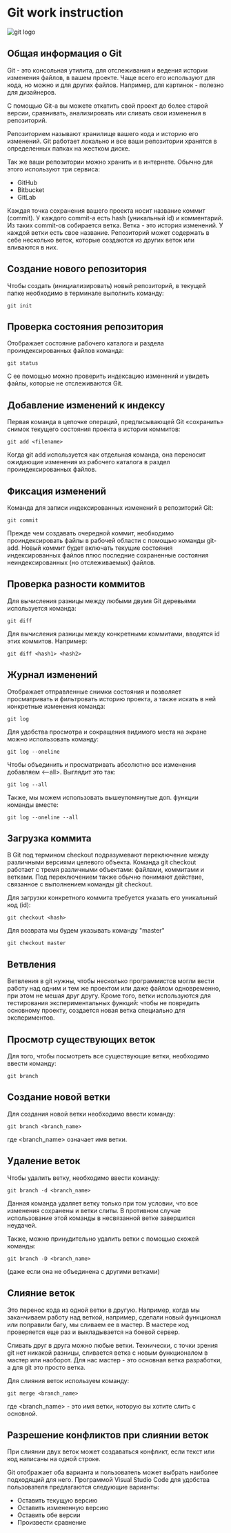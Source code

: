 # **Git work instruction**

![git logo](gitimage.jpg)

## Общая информация о Git 

Git - это консольная утилита, для отслеживания и ведения истории изменения файлов, в вашем проекте. Чаще всего его используют для кода, но можно и для других файлов. Например, для картинок - полезно для дизайнеров.

С помощью Git-a вы можете откатить свой проект до более старой версии, сравнивать, анализировать или сливать свои изменения в репозиторий.

Репозиторием называют хранилище вашего кода и историю его изменений. Git работает локально и все ваши репозитории хранятся в определенных папках на жестком диске.

Так же ваши репозитории можно хранить и в интернете. Обычно для этого используют три сервиса:
* GitHub
* Bitbucket
* GitLab

Каждая точка сохранения вашего проекта носит название коммит (commit). У каждого commit-a есть hash (уникальный id) и комментарий. Из таких commit-ов собирается ветка. Ветка - это история изменений. У каждой ветки есть свое название. Репозиторий может содержать в себе несколько веток, которые создаются из других веток или вливаются в них.

## Сoздание нового репозитория

Чтобы создать (инициализировать) новый репозиторий, в текущей папке необходимо в терминале выполнить команду:

    git init
 
  ## Проверка состояния репозитория

  Отображает состояние рабочего каталога и раздела проиндексированных файлов команда:

    git status

С ее помощью можно проверить индексацию изменений и увидеть файлы, которые не отслеживаются Git.

   ## Добавление изменений к индексу

   Первая команда в цепочке операций, предписывающей Git «сохранить» снимок текущего состояния проекта в истории коммитов:

    git add <filename>

Когда git add используется как отдельная команда, она переносит ожидающие изменения из рабочего каталога в раздел проиндексированных файлов.

   ## Фиксация изменений

Команда для записи индексированных изменений в репозиторий Git:

    git commit

Прежде чем создавать очередной коммит, необходимо проиндексировать файлы в рабочей области с помощью команды git-add. Новый коммит будет включать текущие состояния индексированных файлов плюс последние сохраненные состояния неиндексированных (но отслеживаемых) файлов.

## Проверка разности коммитов

 Для вычисления разницы между любыми двумя Git деревьями используется команда:

    git diff

Для вычисления разницы между конкретными коммитами, вводятся id этих коммитов. Например: 

    git diff <hash1> <hash2>

## Журнал изменений

Отображает отправленные снимки состояния и позволяет просматривать и фильтровать историю проекта, а также искать в ней конкретные изменения команда:

    git log

Для удобства просмотра и сокращения видимого места на экране можно использовать команду:

    git log --oneline

Чтобы объединить и просматривать абсолютно все изменения добавляем <--all>. Выглядит это так: 

    git log --all

Также, мы можем использовать вышеупомянутые доп. функции команды вместе:

    git log --oneline --all

## Загрузка коммита

В Git под термином checkout подразумевают переключение между различными версиями целевого объекта. Команда git checkout работает с тремя различными объектами: файлами, коммитами и ветками. Под переключением также обычно понимают действие, связанное с выполнением команды git checkout.

Для загрузки конкретного коммита требуется указать его уникальный код (id):

    git checkout <hash>

Для возврата мы будем указывать команду "master"

    git checkout master

## Ветвления

Ветвления в git нужны, чтобы несколько программистов могли вести работу над одним и тем же проектом или даже файлом одновременно, при этом не мешая друг другу. Кроме того, ветки используются для тестирования экспериментальных функций: чтобы не повредить основному проекту, создается новая ветка специально для экспериментов.

## Просмотр существующих веток

Для того, чтобы посмотреть все существующие ветки, необходимо ввести команду:

    git branch

## Создание новой ветки

Для создания новой ветки необходимо ввести команду:

    git branch <branch_name>

где <branch_name> означает имя ветки.

## Удаление веток

Чтобы удалить ветку, необходимо ввести команду:

    git branch -d <branch_name>

Данная команда удаляет ветку только при том условии, что все изменения сохранены и ветки слиты. В противном случае использование этой команды в несвязанной ветке завершится неудачей.

Также, можно принудительно удалить ветки с помощью схожей команды:

    git branch -D <branch_name>

(даже если она не объединена с другими ветками)

## Слияние веток

Это перенос кода из одной ветки в другую. Например, когда мы заканчиваем работу над веткой, например, сделали новый функционал или поправили багу, мы сливаем ее в мастер. В мастере код проверяется еще раз и выкладывается на боевой сервер.

Сливать друг в друга можно любые ветки. Технически, с точки зрения git нет никакой разницы, сливается ветка с новым функционалом в мастер или наоборот. Для нас мастер - это основная ветка разработки, а для git это просто ветка.

Для слияния веток используем команду:

    git merge <branch_name>

где <branch_name> - это имя ветки, которую вы хотите слить с основной.

## Разрешение конфликтов при слиянии веток

 При слиянии двух веток может создаваться конфликт, если текст или код написаны на одной строке.
 
 Git отображает оба варианта и пользователь может выбрать наиболее подходящий для него. Программой Visual Studio Code для удобства пользователя предлагаются следующие варианты: 
* Оставить текущую версию 
* Оставить измененную версию 
* Оставить обе версии 
* Произвести сравнение